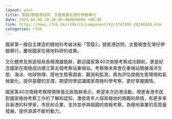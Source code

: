 ```yaml
---
layout: post
title: 雪龍2號抵港訪問　文藝晚會在灣仔伊館舉行
date: 2024-04-08 20:28:00.000000000 +08:00
link: https://news.rthk.hk/rthk/ch/component/k2/1747995-20240408.htm
categories: rthk
---
```


國家第一艘自主建造的極地科考破冰船「雪龍2」號抵港訪問，文藝晚會在灣仔伊館舉行，慶祝國家在極地科研的成果。

文化體育及旅遊局局長楊潤雄致辭，歡迎國家第40次南極考察成功歸航，更是紀念國家在南極成功建立第五個考察站秦嶺站。考察隊未來會在秦嶺站開展海洋生態、海冰、地球物理、陸地生態等調查、觀測和監測，將為評估南極生態環境和氣候變化，提供基礎的支撐，期望同學認識國家南極科學考察，更好掌握國情。

國家第40次南極考察隊領隊張北辰致辭表示，希望本次訪港活動，增進香港市民對國家極地考察工作的了解和認知，激發青年人探索極地的興趣和熱情，有更多來自香港的科學家、市民和企業，支持並參與祖國的南極考察，為極地事業的高質量發展，提供源源不斷的動力。
